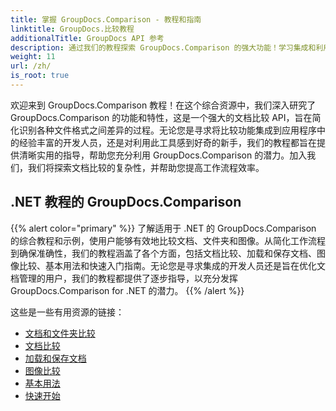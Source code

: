 ```yaml
---
title: 掌握 GroupDocs.Comparison - 教程和指南
linktitle: GroupDocs.比较教程
additionalTitle: GroupDocs API 参考
description: 通过我们的教程探索 GroupDocs.Comparison 的强大功能！学习集成和利用此 API 进行高效的文档比较。
weight: 11
url: /zh/
is_root: true
---
```


欢迎来到 GroupDocs.Comparison 教程！在这个综合资源中，我们深入研究了 GroupDocs.Comparison 的功能和特性，这是一个强大的文档比较 API，旨在简化识别各种文件格式之间差异的过程。无论您是寻求将比较功能集成到应用程序中的经验丰富的开发人员，还是对利用此工具感到好奇的新手，我们的教程都旨在提供清晰实用的指导，帮助您充分利用 GroupDocs.Comparison 的潜力。加入我们，我们将探索文档比较的复杂性，并帮助您提高工作流程效率。

## .NET 教程的 GroupDocs.Comparison
{{% alert color="primary" %}}
了解适用于 .NET 的 GroupDocs.Comparison 的综合教程和示例，使用户能够有效地比较文档、文件夹和图像。从简化工作流程到确保准确性，我们的教程涵盖了各个方面，包括文档比较、加载和保存文档、图像比较、基本用法和快速入门指南。无论您是寻求集成的开发人员还是旨在优化文档管理的用户，我们的教程都提供了逐步指导，以充分发挥 GroupDocs.Comparison for .NET 的潜力。
{{% /alert %}}

这些是一些有用资源的链接：
 
- [文档和文件夹比较](./net/documents-and-folder-comparison/)
- [文档比较](./net/document-comparison/)
- [加载和保存文档](./net/loading-and-saving-documents/)
- [图像比较](./net/image-comparison/)
- [基本用法](./net/basic-usage/)
- [快速开始](./net/quick-start/)

